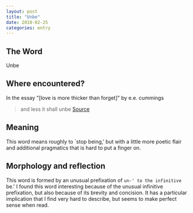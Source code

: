 ```yaml
---
layout: post
title: "Unbe"
date: 2018-02-25
categories: entry
---
```

## The Word
Unbe

## Where encountered?
In the essay "[love is more thicker than forget]" by e.e. cummings

> and less it shall unbe
[Source](https://www.poetryfoundation.org/poetrymagazine/poems/22224/love-is-more-thicker-than-forget)

## Meaning
This word means roughly to `stop being,' but with a little more poetic flair and additional pragmatics that is hard to put a finger on.

## Morphology and reflection
This word is formed by an unusual prefixation of `un-' to the infinitive `be.' I found this word interesting because of the unusual infinitive prefixation, but also because of its brevity and concision. It has a particular implication that I find very hard to describe, but seems to make perfect sense when read.
